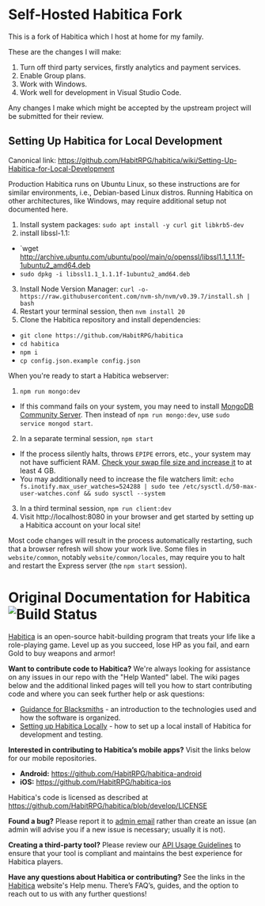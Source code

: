 Self-Hosted Habitica Fork
===============

This is a fork of Habitica which I host at home for my family.

These are the changes I will make:
1. Turn off third party services, firstly analytics and payment services.
2. Enable Group plans.
3. Work with Windows.
4. Work well for development in Visual Studio Code.

Any changes I make which might be accepted by the upstream project will be submitted for their review.

## Setting Up Habitica for Local Development

Canonical link: https://github.com/HabitRPG/habitica/wiki/Setting-Up-Habitica-for-Local-Development

Production Habitica runs on Ubuntu Linux, so these instructions are for similar environments, i.e., Debian-based Linux distros. Running Habitica on other architectures, like Windows, may require additional setup not documented here.

1. Install system packages: `sudo apt install -y curl git libkrb5-dev`
2. install libssl-1.1:
- `wget http://archive.ubuntu.com/ubuntu/pool/main/o/openssl/libssl1.1_1.1.1f-1ubuntu2_amd64.deb
- `sudo dpkg -i libssl1.1_1.1.1f-1ubuntu2_amd64.deb`
3. Install Node Version Manager: `curl -o- https://raw.githubusercontent.com/nvm-sh/nvm/v0.39.7/install.sh | bash`
4. Restart your terminal session, then `nvm install 20`
5. Clone the Habitica repository and install dependencies:
- `git clone https://github.com/HabitRPG/habitica`
- `cd habitica`
- `npm i`
- `cp config.json.example config.json`

When you're ready to start a Habitica webserver:

1. `npm run mongo:dev`
- If this command fails on your system, you may need to install [MongoDB Community Server](https://www.mongodb.com/docs/manual/administration/install-on-linux/). Then instead of `npm run mongo:dev`, use `sudo service mongod start`.
2. In a separate terminal session, `npm start`
- If the process silently halts, throws `EPIPE` errors, etc., your system may not have sufficient RAM. [Check your swap file size and increase it](https://linuxhandbook.com/increase-swap-ubuntu/) to at least 4 GB.
- You may additionally need to increase the file watchers limit: `echo fs.inotify.max_user_watches=524288 | sudo tee /etc/sysctl.d/50-max-user-watches.conf && sudo sysctl --system`
3. In a third terminal session, `npm run client:dev`
4. Visit http://localhost:8080 in your browser and get started by setting up a Habitica account on your local site!

Most code changes will result in the process automatically restarting, such that a browser refresh will show your work live. Some files in `website/common`, notably `website/common/locales`, may require you to halt and restart the Express server (the `npm start` session).

Original Documentation for Habitica ![Build Status](https://github.com/HabitRPG/habitica/workflows/Test/badge.svg)
===============

[Habitica](https://habitica.com) is an open-source habit-building program that treats your life like a role-playing game. Level up as you succeed, lose HP as you fail, and earn Gold to buy weapons and armor!

**Want to contribute code to Habitica?** We're always looking for assistance on any issues in our repo with the "Help Wanted" label. The wiki pages below and the additional linked pages will tell you how to start contributing code and where you can seek further help or ask questions:
* [Guidance for Blacksmiths](https://habitica.fandom.com/wiki/Guidance_for_Blacksmiths) - an introduction to the technologies used and how the software is organized.
* [Setting up Habitica Locally](https://github.com/HabitRPG/habitica/wiki/Setting-Up-Habitica-for-Local-Development) - how to set up a local install of Habitica for development and testing.

**Interested in contributing to Habitica’s mobile apps?** Visit the links below for our mobile repositories.
* **Android:** https://github.com/HabitRPG/habitica-android
* **iOS:** https://github.com/HabitRPG/habitica-ios

Habitica's code is licensed as described at https://github.com/HabitRPG/habitica/blob/develop/LICENSE

**Found a bug?** Please report it to [admin email](mailto:admin@habitica.com) rather than create an issue (an admin will advise you if a new issue is necessary; usually it is not).

**Creating a third-party tool?** Please review our [API Usage Guidelines](https://github.com/HabitRPG/habitica/wiki/API-Usage-Guidelines) to ensure that your tool is compliant and maintains the best experience for Habitica players.

**Have any questions about Habitica or contributing?** See the links in the [Habitica](https://habitica.com) website's Help menu. There’s FAQ’s, guides, and the option to reach out to us with any further questions!
